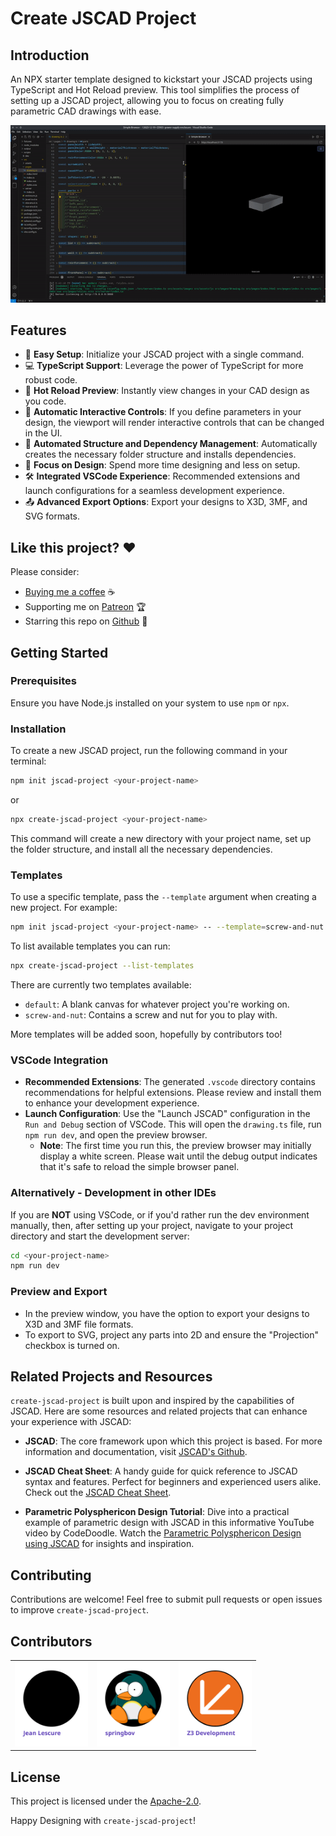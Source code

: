 # Create JSCAD Project

## Introduction

An NPX starter template designed to kickstart your JSCAD projects using TypeScript and Hot Reload preview. This tool simplifies the process of setting up a JSCAD project, allowing you to focus on creating fully parametric CAD drawings with ease.

![Demo GIF](./assets/demo.gif)

## Features

- 🚀 **Easy Setup**: Initialize your JSCAD project with a single command.
- 💻 **TypeScript Support**: Leverage the power of TypeScript for more robust code.
- 🔁 **Hot Reload Preview**: Instantly view changes in your CAD design as you code.
- 🔧 **Automatic Interactive Controls**: If you define parameters in your design, the viewport will render interactive controls that can be changed in the UI.
- 📁 **Automated Structure and Dependency Management**: Automatically creates the necessary folder structure and installs dependencies.
- 🎨 **Focus on Design**: Spend more time designing and less on setup.
- 🛠️ **Integrated VSCode Experience**: Recommended extensions and launch configurations for a seamless development experience.
- 📤 **Advanced Export Options**: Export your designs to X3D, 3MF, and SVG formats.

## Like this project? ❤

Please consider:

- [Buying me a coffee](https://ko-fi.com/jeanlescure) ☕
- Supporting me on [Patreon](https://www.patreon.com/jeanlescure) 🏆
- Starring this repo on [Github](https://github.com/simplyhexagonal/create-jscad-project) 🌟

## Getting Started

### Prerequisites

Ensure you have Node.js installed on your system to use `npm` or `npx`.

### Installation

To create a new JSCAD project, run the following command in your terminal:

```bash
npm init jscad-project <your-project-name>
```

or

```bash
npx create-jscad-project <your-project-name>
```

This command will create a new directory with your project name, set up the folder structure, and install all the necessary dependencies.

### Templates

To use a specific template, pass the `--template` argument when creating a new project. For example:

```bash
npm init jscad-project <your-project-name> -- --template=screw-and-nut
```

To list available templates you can run:

```bash
npx create-jscad-project --list-templates
```

There are currently two templates available:

- `default`: A blank canvas for whatever project you're working on.
- `screw-and-nut`: Contains a screw and nut for you to play with.

More templates will be added soon, hopefully by contributors too!

### VSCode Integration

- **Recommended Extensions**: The generated `.vscode` directory contains recommendations for helpful extensions. Please review and install them to enhance your development experience.
- **Launch Configuration**: Use the "Launch JSCAD" configuration in the `Run and Debug` section of VSCode. This will open the `drawing.ts` file, run `npm run dev`, and open the preview browser. 
  - **Note**: The first time you run this, the preview browser may initially display a white screen. Please wait until the debug output indicates that it's safe to reload the simple browser panel.

### Alternatively - Development in other IDEs

If you are **NOT** using VSCode, or if you'd rather run the dev environment manually, then, after setting up your project, navigate to your project directory and start the development server:

```bash
cd <your-project-name>
npm run dev
```

### Preview and Export

- In the preview window, you have the option to export your designs to X3D and 3MF file formats.
- To export to SVG, project any parts into 2D and ensure the "Projection" checkbox is turned on.

## Related Projects and Resources

`create-jscad-project` is built upon and inspired by the capabilities of JSCAD. Here are some resources and related projects that can enhance your experience with JSCAD:

- **JSCAD**: The core framework upon which this project is based. For more information and documentation, visit [JSCAD's Github](https://github.com/jscad/OpenJSCAD.org).

- **JSCAD Cheat Sheet**: A handy guide for quick reference to JSCAD syntax and features. Perfect for beginners and experienced users alike. Check out the [JSCAD Cheat Sheet](https://openjscad.xyz/dokuwiki/doku.php?id=en:jscad_design_guide).

- **Parametric Polysphericon Design Tutorial**: Dive into a practical example of parametric design with JSCAD in this informative YouTube video by CodeDoodle. Watch the [Parametric Polysphericon Design using JSCAD](https://www.youtube.com/watch?v=j0GNx376kcY) for insights and inspiration.


## Contributing

Contributions are welcome! Feel free to submit pull requests or open issues to improve `create-jscad-project`.

## Contributors

<table>
  <tr>
    <td align="center">
      <a href="https://github.com/jeanlescure">
        <img
          alt="jeanlescure"
          src="https://raw.githubusercontent.com/simplyhexagonal/create-jscad-project/main/assets/contributors/jeanlescure.svg" width="117"
        />
      </a>
    </td>
    <td align="center">
      <a href="https://github.com/springbov">
        <img
          alt="springbov"
          src="https://raw.githubusercontent.com/simplyhexagonal/create-jscad-project/main/assets/contributors/springbov.svg" width="117"
        />
      </a>
    </td>
    <td align="center">
      <a href="https://github.com/z3dev">
        <img
          alt="z3dev"
          src="https://raw.githubusercontent.com/simplyhexagonal/create-jscad-project/main/assets/contributors/z3dev.svg" width="117"
        />
      </a>
    </td>
  </tr>
</table>

## License

This project is licensed under the [Apache-2.0]([LICENSE](https://www.apache.org/licenses/LICENSE-2.0)).

Happy Designing with `create-jscad-project`!
